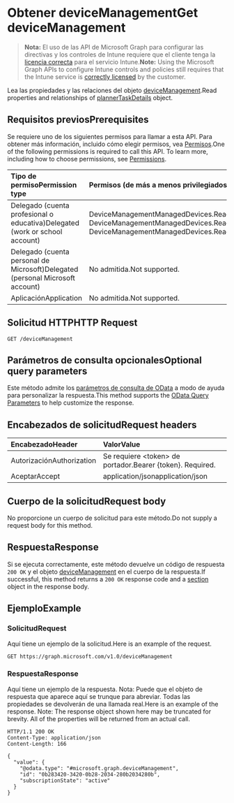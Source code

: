 # <a name="get-devicemanagement"></a><span data-ttu-id="a136d-101">Obtener deviceManagement</span><span class="sxs-lookup"><span data-stu-id="a136d-101">Get deviceManagement</span></span>

> <span data-ttu-id="a136d-102">**Nota:** El uso de las API de Microsoft Graph para configurar las directivas y los controles de Intune requiere que el cliente tenga la [licencia correcta](https://go.microsoft.com/fwlink/?linkid=839381) para el servicio Intune.</span><span class="sxs-lookup"><span data-stu-id="a136d-102">**Note:** Using the Microsoft Graph APIs to configure Intune controls and policies still requires that the Intune service is [correctly licensed](https://go.microsoft.com/fwlink/?linkid=839381) by the customer.</span></span>

<span data-ttu-id="a136d-103">Lea las propiedades y las relaciones del objeto [deviceManagement](../resources/intune_devices_devicemanagement.md).</span><span class="sxs-lookup"><span data-stu-id="a136d-103">Read properties and relationships of [plannerTaskDetails](../resources/intune_devices_devicemanagement.md) object.</span></span>
## <a name="prerequisites"></a><span data-ttu-id="a136d-104">Requisitos previos</span><span class="sxs-lookup"><span data-stu-id="a136d-104">Prerequisites</span></span>
<span data-ttu-id="a136d-p101">Se requiere uno de los siguientes permisos para llamar a esta API. Para obtener más información, incluido cómo elegir permisos, vea [Permisos](../../../concepts/permissions_reference.md).</span><span class="sxs-lookup"><span data-stu-id="a136d-p101">One of the following permissions is required to call this API. To learn more, including how to choose permissions, see [Permissions](../../../concepts/permissions_reference.md).</span></span>

|<span data-ttu-id="a136d-107">Tipo de permiso</span><span class="sxs-lookup"><span data-stu-id="a136d-107">Permission type</span></span>|<span data-ttu-id="a136d-108">Permisos (de más a menos privilegiados)</span><span class="sxs-lookup"><span data-stu-id="a136d-108">Permissions (from least to most privileged)</span></span>|
|:---|:---|
|<span data-ttu-id="a136d-109">Delegado (cuenta profesional o educativa)</span><span class="sxs-lookup"><span data-stu-id="a136d-109">Delegated (work or school account)</span></span>|<span data-ttu-id="a136d-110">DeviceManagementManagedDevices.ReadWrite.All, DeviceManagementManagedDevices.Read.All</span><span class="sxs-lookup"><span data-stu-id="a136d-110">DeviceManagementManagedDevices.ReadWrite.All, DeviceManagementManagedDevices.Read.All</span></span>|
|<span data-ttu-id="a136d-111">Delegado (cuenta personal de Microsoft)</span><span class="sxs-lookup"><span data-stu-id="a136d-111">Delegated (personal Microsoft account)</span></span>|<span data-ttu-id="a136d-112">No admitida.</span><span class="sxs-lookup"><span data-stu-id="a136d-112">Not supported.</span></span>|
|<span data-ttu-id="a136d-113">Aplicación</span><span class="sxs-lookup"><span data-stu-id="a136d-113">Application</span></span>|<span data-ttu-id="a136d-114">No admitida.</span><span class="sxs-lookup"><span data-stu-id="a136d-114">Not supported.</span></span>|

## <a name="http-request"></a><span data-ttu-id="a136d-115">Solicitud HTTP</span><span class="sxs-lookup"><span data-stu-id="a136d-115">HTTP Request</span></span>
<!-- {
  "blockType": "ignored"
}
-->
``` http
GET /deviceManagement
```

## <a name="optional-query-parameters"></a><span data-ttu-id="a136d-116">Parámetros de consulta opcionales</span><span class="sxs-lookup"><span data-stu-id="a136d-116">Optional query parameters</span></span>
<span data-ttu-id="a136d-117">Este método admite los [parámetros de consulta de OData](https://developer.microsoft.com/es-ES/graph/docs/overview/query_parameters) a modo de ayuda para personalizar la respuesta.</span><span class="sxs-lookup"><span data-stu-id="a136d-117">This method supports the [OData Query Parameters](https://developer.microsoft.com/es-ES/graph/docs/overview/query_parameters) to help customize the response.</span></span>
## <a name="request-headers"></a><span data-ttu-id="a136d-118">Encabezados de solicitud</span><span class="sxs-lookup"><span data-stu-id="a136d-118">Request headers</span></span>
|<span data-ttu-id="a136d-119">Encabezado</span><span class="sxs-lookup"><span data-stu-id="a136d-119">Header</span></span>|<span data-ttu-id="a136d-120">Valor</span><span class="sxs-lookup"><span data-stu-id="a136d-120">Value</span></span>|
|:---|:---|
|<span data-ttu-id="a136d-121">Autorización</span><span class="sxs-lookup"><span data-stu-id="a136d-121">Authorization</span></span>|<span data-ttu-id="a136d-122">Se requiere &lt;token&gt; de portador.</span><span class="sxs-lookup"><span data-stu-id="a136d-122">Bearer {token}. Required.</span></span>|
|<span data-ttu-id="a136d-123">Aceptar</span><span class="sxs-lookup"><span data-stu-id="a136d-123">Accept</span></span>|<span data-ttu-id="a136d-124">application/json</span><span class="sxs-lookup"><span data-stu-id="a136d-124">application/json</span></span>|

## <a name="request-body"></a><span data-ttu-id="a136d-125">Cuerpo de la solicitud</span><span class="sxs-lookup"><span data-stu-id="a136d-125">Request body</span></span>
<span data-ttu-id="a136d-126">No proporcione un cuerpo de solicitud para este método.</span><span class="sxs-lookup"><span data-stu-id="a136d-126">Do not supply a request body for this method.</span></span>

## <a name="response"></a><span data-ttu-id="a136d-127">Respuesta</span><span class="sxs-lookup"><span data-stu-id="a136d-127">Response</span></span>
<span data-ttu-id="a136d-128">Si se ejecuta correctamente, este método devuelve un código de respuesta `200 OK` y el objeto [deviceManagement](../resources/intune_devices_devicemanagement.md) en el cuerpo de la respuesta.</span><span class="sxs-lookup"><span data-stu-id="a136d-128">If successful, this method returns a `200 OK` response code and a [section](../resources/intune_devices_devicemanagement.md) object in the response body.</span></span>

## <a name="example"></a><span data-ttu-id="a136d-129">Ejemplo</span><span class="sxs-lookup"><span data-stu-id="a136d-129">Example</span></span>
### <a name="request"></a><span data-ttu-id="a136d-130">Solicitud</span><span class="sxs-lookup"><span data-stu-id="a136d-130">Request</span></span>
<span data-ttu-id="a136d-131">Aquí tiene un ejemplo de la solicitud.</span><span class="sxs-lookup"><span data-stu-id="a136d-131">Here is an example of the request.</span></span>
``` http
GET https://graph.microsoft.com/v1.0/deviceManagement
```

### <a name="response"></a><span data-ttu-id="a136d-132">Respuesta</span><span class="sxs-lookup"><span data-stu-id="a136d-132">Response</span></span>
<span data-ttu-id="a136d-p102">Aquí tiene un ejemplo de la respuesta. Nota: Puede que el objeto de respuesta que aparece aquí se trunque para abreviar. Todas las propiedades se devolverán de una llamada real.</span><span class="sxs-lookup"><span data-stu-id="a136d-p102">Here is an example of the response. Note: The response object shown here may be truncated for brevity. All of the properties will be returned from an actual call.</span></span>
``` http
HTTP/1.1 200 OK
Content-Type: application/json
Content-Length: 166

{
  "value": {
    "@odata.type": "#microsoft.graph.deviceManagement",
    "id": "0b283420-3420-0b28-2034-280b2034280b",
    "subscriptionState": "active"
  }
}
```



